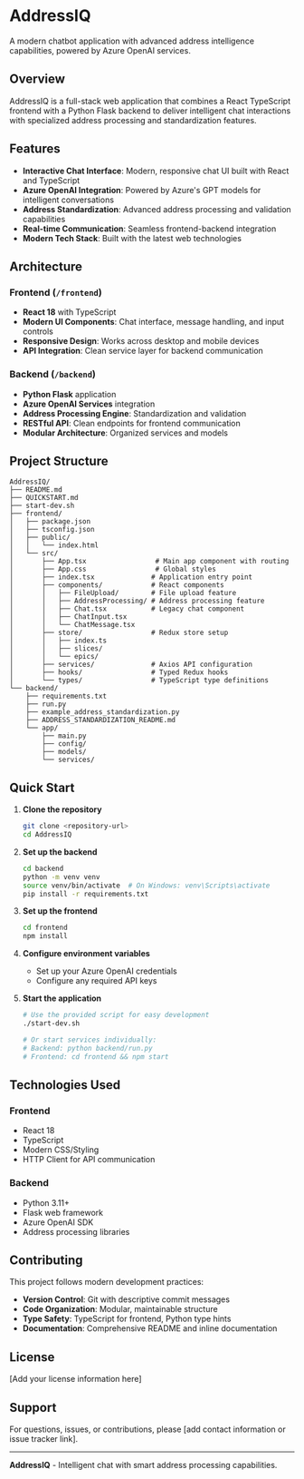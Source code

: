 # AddressIQ

A modern chatbot application with advanced address intelligence capabilities, powered by Azure OpenAI services.

## Overview

AddressIQ is a full-stack web application that combines a React TypeScript frontend with a Python Flask backend to deliver intelligent chat interactions with specialized address processing and standardization features.

## Features

- **Interactive Chat Interface**: Modern, responsive chat UI built with React and TypeScript
- **Azure OpenAI Integration**: Powered by Azure's GPT models for intelligent conversations
- **Address Standardization**: Advanced address processing and validation capabilities
- **Real-time Communication**: Seamless frontend-backend integration
- **Modern Tech Stack**: Built with the latest web technologies

## Architecture

### Frontend (`/frontend`)
- **React 18** with TypeScript
- **Modern UI Components**: Chat interface, message handling, and input controls
- **Responsive Design**: Works across desktop and mobile devices
- **API Integration**: Clean service layer for backend communication

### Backend (`/backend`)
- **Python Flask** application
- **Azure OpenAI Services** integration
- **Address Processing Engine**: Standardization and validation
- **RESTful API**: Clean endpoints for frontend communication
- **Modular Architecture**: Organized services and models

## Project Structure

```
AddressIQ/
├── README.md
├── QUICKSTART.md
├── start-dev.sh
├── frontend/
│   ├── package.json
│   ├── tsconfig.json
│   ├── public/
│   │   └── index.html
│   └── src/
│       ├── App.tsx                 # Main app component with routing
│       ├── App.css                 # Global styles
│       ├── index.tsx              # Application entry point
│       ├── components/            # React components
│       │   ├── FileUpload/        # File upload feature
│       │   ├── AddressProcessing/ # Address processing feature
│       │   ├── Chat.tsx           # Legacy chat component
│       │   ├── ChatInput.tsx
│       │   └── ChatMessage.tsx
│       ├── store/                 # Redux store setup
│       │   ├── index.ts
│       │   ├── slices/
│       │   └── epics/
│       ├── services/              # Axios API configuration
│       ├── hooks/                 # Typed Redux hooks
│       └── types/                 # TypeScript type definitions
└── backend/
    ├── requirements.txt
    ├── run.py
    ├── example_address_standardization.py
    ├── ADDRESS_STANDARDIZATION_README.md
    └── app/
        ├── main.py
        ├── config/
        ├── models/
        └── services/
```

## Quick Start

1. **Clone the repository**
   ```bash
   git clone <repository-url>
   cd AddressIQ
   ```

2. **Set up the backend**
   ```bash
   cd backend
   python -m venv venv
   source venv/bin/activate  # On Windows: venv\Scripts\activate
   pip install -r requirements.txt
   ```

3. **Set up the frontend**
   ```bash
   cd frontend
   npm install
   ```

4. **Configure environment variables**
   - Set up your Azure OpenAI credentials
   - Configure any required API keys

5. **Start the application**
   ```bash
   # Use the provided script for easy development
   ./start-dev.sh
   
   # Or start services individually:
   # Backend: python backend/run.py
   # Frontend: cd frontend && npm start
   ```

## Technologies Used

### Frontend
- React 18
- TypeScript
- Modern CSS/Styling
- HTTP Client for API communication

### Backend
- Python 3.11+
- Flask web framework
- Azure OpenAI SDK
- Address processing libraries

## Contributing

This project follows modern development practices:

- **Version Control**: Git with descriptive commit messages
- **Code Organization**: Modular, maintainable structure
- **Type Safety**: TypeScript for frontend, Python type hints
- **Documentation**: Comprehensive README and inline documentation

## License

[Add your license information here]

## Support

For questions, issues, or contributions, please [add contact information or issue tracker link].

---

**AddressIQ** - Intelligent chat with smart address processing capabilities.
